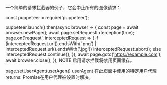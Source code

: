 一个简单的请求拦截器的例子，它会中止所有的图像请求：

const puppeteer = require('puppeteer');

puppeteer.launch().then(async browser => {
  const page = await browser.newPage();
  await page.setRequestInterception(true);
  page.on('request', interceptedRequest => {
    if (interceptedRequest.url().endsWith('.png') || interceptedRequest.url().endsWith('.jpg'))
      interceptedRequest.abort();
    else
      interceptedRequest.continue();
  });
  await page.goto('https://example.com');
  await browser.close();
});
NOTE 启用请求拦截将禁用页面缓存。

page.setUserAgent(userAgent)
userAgent <string> 在此页面中使用的特定用户代理
returns: <Promise> Promise在用户代理被设置时解决。
